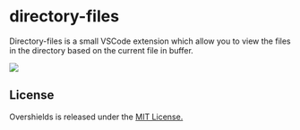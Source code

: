 # directory-files

Directory-files is a small VSCode extension which allow you to view the files in the directory based on the current file in buffer.

![](./resources/directory-files.gif)

## License

Overshields is released under the [MIT License.](https://github.com/casperstorm/directory-files/blob/master/LICENSE)
